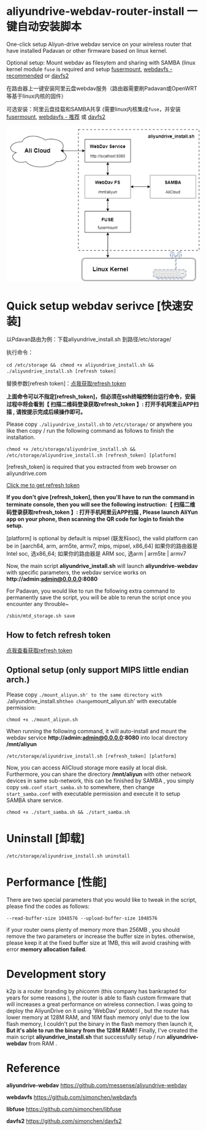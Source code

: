 # aliyundrive-webdav-router-install  一键自动安装脚本
One-click setup Aliyun-drive webdav service on your wireless router that have installed Padavan or other firmware based on linux kernel.

Optional setup: Mount webdav as filesytem and sharing with SAMBA (linux kernel module `fuse` is required and setup [fusermount](https://github.com/simonchen/libfuse), [webdavfs - recommended](https://github.com/simonchen/webdavfs) or [davfs2](https://github.com/simonchen/davfs2)

在路由器上一键安装阿里云盘webdav服务（路由器需要刷Padavan或OpenWRT等基于linux内核的固件）

可选安装：阿里云盘挂载和SAMBA共享 (需要linux内核集成`fuse`，并安装[fusermount](https://github.com/simonchen/libfuse), [webdavfs - 推荐](https://github.com/simonchen/webdavfs) 或 [davfs2](https://github.com/simonchen/davfs2)

![Aliyun drive](webdav.png)

# Quick setup webdav serivce [快速安装]

以Pdavan路由为例：下载aliyundrive_install.sh 到路径/etc/storage/

执行命令：

```
cd /etc/storage &&　chmod +x aliyundrive_install.sh && ./aliyundrive_install.sh [refresh token]
```

替换参数[refresh token]：[点我获取refresh token](https://github.com/messense/aliyundrive-webdav#%E8%8E%B7%E5%8F%96-refresh_token)

**上面命令可以不指定[refresh_token]，但必须在ssh终端控制台运行命令，安装过程中将会看到【 扫描二维码登录获取refresh_token 】: 打开手机阿里云APP扫描 , 请按提示完成后续操作即可。**

Please copy `./aliyundrive_install.sh` to `/etc/storage/` or anywhere you like
then copy / run the following command as follows to finish the installation.
```
chmod +x /etc/storage/aliyundrive_install.sh &&
/etc/storage/aliyundrive_install.sh [refresh_token] [platform]
```
[refresh_token] is required that you extracted from web browser on aliyundrive.com

[Click me to get refresh token](https://github.com/messense/aliyundrive-webdav#%E8%8E%B7%E5%8F%96-refresh_token)

**If you don't give [refresh_token], then you'll have to run the command in terminate console, then you will see the following instruction:【 扫描二维码登录获取refresh_token 】: 打开手机阿里云APP扫描 , Please launch AliYun app on your phone, then scanning the QR code for login to finish the setup.**

[platform] is optional by default is mipsel (联发科soc), the valid platform can be in [aarch64, arm, arm5te, armv7, mips, mipsel, x86_64]
如果你的路由器是 Intel soc, 选x86_64; 如果你的路由器是 ARM soc, 选arm | arm5te | armv7

Now, the main script **aliyundrive_install.sh** will launch **aliyundrive-webdav** with specific parameters,
the webdav service works on **http://admin:admin@0.0.0.0:8080**

For Padavan, you would like to run the following extra command to permanently save the script, 
you will be able to rerun the script once you encounter any throuble~
```
/sbin/mtd_storage.sh save
```

## How to fetch refresh token
[点我查看获取refresh token](https://github.com/messense/aliyundrive-webdav#%E8%8E%B7%E5%8F%96-refresh_token)

## Optional setup (only support MIPS little endian arch.)
Please copy `./mount_aliyun.sh' to the same directory with `./aliyundrive_install.sh`
then change `mount_aliyun.sh' with executable permission:
```
chmod +x ./mount_aliyun.sh
```
When running the following command, it will auto-install and mount the webdav service **http://admin:admin@0.0.0.0:8080** into local directory **/mnt/aliyun**
```
/etc/storage/aliyundrive_install.sh [refresh_token] [platform]
```
Now, you can access AliCloud storage more easily at local disk.
Furthermore, you can share the directory **/mnt/aliyun** with other network devices in same sub-network,
this can be finished by SAMBA , you simply copy `smb.conf` `start_samba.sh` to somewhere,
then change `start_samba.conf` with executable permission and execute it to setup SAMBA share service.
```
chmod +x ./start_samba.sh && ./start_samba.sh
```

# Uninstall [卸载]
```
/etc/storage/aliyundrive_install.sh uninstall
```

# Performance [性能]
There are two special parameters that you would like to tweak in the script, please find the codes as follows:
```
--read-buffer-size 1048576 --upload-buffer-size 1048576
```
if your router owns plenty of memory more than 256MB , you should remove the two parameters or increase the buffer size in bytes.
otherwise, please keep it at the fixed buffer size at 1MB, this will avoid crashing with error **memory allocation failed**.

# Development story
k2p is a router branding by phicomm (this company has bankrapted for years for some reasons ), 
the router is able to flash custom firmware that will increases a great performance on wireless connection.
I was going to deploy the AliyunDrive on it using 'WebDav' protocol , but the router has lower memory at 128M RAM, and 16M flash memory only!
due to the low flash memory, I couldn't put the binary in the flash memory then launch it, **But it's able to run the binary from the 128M RAM**!!
Finally, I've created the main script **aliyundrive_install.sh** that successfully setup / run **aliyundrive-webdav** from RAM .

# Reference
**aliyundrive-webdav**
https://github.com/messense/aliyundrive-webdav

**webdavfs**
https://github.com/simonchen/webdavfs

**libfuse**
https://github.com/simonchen/libfuse

**davfs2**
https://github.com/simonchen/davfs2
